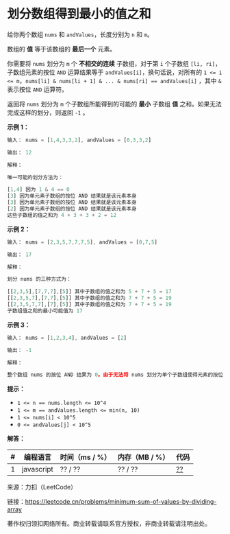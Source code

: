 # 划分数组得到最小的值之和

给你两个数组 `nums` 和 `andValues`，长度分别为 `n` 和 `m`。

数组的 **值** 等于该数组的 **最后一个** 元素。

你需要将 `nums` 划分为 `m` 个 **不相交的连续** 子数组，对于第 `i` 个子数组 `[li, ri]`，子数组元素的按位 `AND` 运算结果等于 `andValues[i]`，换句话说，对所有的 `1 <= i <= m`，`nums[li] & nums[li + 1] & ... & nums[ri] == andValues[i]` ，其中 `&` 表示按位 `AND` 运算符。

返回将 `nums` 划分为 `m` 个子数组所能得到的可能的 **最小** 子数组 **值** 之和。如果无法完成这样的划分，则返回 `-1` 。

**示例 1：**

``` javascript
输入： nums = [1,4,3,3,2], andValues = [0,3,3,2]

输出： 12

解释：

唯一可能的划分方法为：

[1,4] 因为 1 & 4 == 0
[3] 因为单元素子数组的按位 AND 结果就是该元素本身
[3] 因为单元素子数组的按位 AND 结果就是该元素本身
[2] 因为单元素子数组的按位 AND 结果就是该元素本身
这些子数组的值之和为 4 + 3 + 3 + 2 = 12
```

**示例 2：**

``` javascript
输入： nums = [2,3,5,7,7,7,5], andValues = [0,7,5]

输出： 17

解释：

划分 nums 的三种方式为：

[[2,3,5],[7,7,7],[5]] 其中子数组的值之和为 5 + 7 + 5 = 17
[[2,3,5,7],[7,7],[5]] 其中子数组的值之和为 7 + 7 + 5 = 19
[[2,3,5,7,7],[7],[5]] 其中子数组的值之和为 7 + 7 + 5 = 19
子数组值之和的最小可能值为 17
```

**示例 3：**

``` javascript
输入： nums = [1,2,3,4], andValues = [2]

输出： -1

解释：

整个数组 nums 的按位 AND 结果为 0。由于无法将 nums 划分为单个子数组使得元素的按位 AND 结果为 2，因此返回 -1。
```

**提示：**

- `1 <= n == nums.length <= 10^4`
- `1 <= m == andValues.length <= min(n, 10)`
- `1 <= nums[i] < 10^5`
- `0 <= andValues[j] < 10^5`

**解答：**

**#**|**编程语言**|**时间（ms / %）**|**内存（MB / %）**|**代码**
--|--|--|--|--
1|javascript|?? / ??|?? / ??|[??](./javascript/ac_v1.js)

来源：力扣（LeetCode）

链接：https://leetcode.cn/problems/minimum-sum-of-values-by-dividing-array

著作权归领扣网络所有。商业转载请联系官方授权，非商业转载请注明出处。
